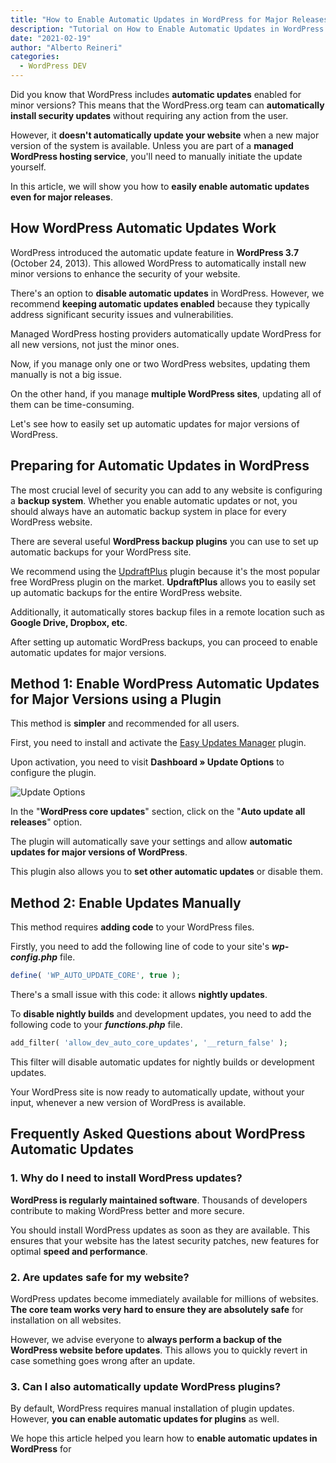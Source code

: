 ```yaml
---
title: "How to Enable Automatic Updates in WordPress for Major Releases."
description: "Tutorial on How to Enable Automatic Updates in WordPress. Forget manual updates and automate website maintenance."
date: "2021-02-19"
author: "Alberto Reineri"
categories:
  - WordPress DEV
---
```



Did you know that WordPress includes **automatic updates** enabled for minor versions? This means that the WordPress.org team can **automatically install security updates** without requiring any action from the user.

However, it **doesn't automatically update your website** when a new major version of the system is available. Unless you are part of a **managed WordPress hosting service**, you'll need to manually initiate the update yourself.

In this article, we will show you how to **easily enable automatic updates even for major releases**.

## How WordPress Automatic Updates Work

WordPress introduced the automatic update feature in **WordPress 3.7** (October 24, 2013). This allowed WordPress to automatically install new minor versions to enhance the security of your website.

There's an option to **disable automatic updates** in WordPress. However, we recommend **keeping automatic updates enabled** because they typically address significant security issues and vulnerabilities.

Managed WordPress hosting providers automatically update WordPress for all new versions, not just the minor ones.

Now, if you manage only one or two WordPress websites, updating them manually is not a big issue.

On the other hand, if you manage **multiple WordPress sites**, updating all of them can be time-consuming.

Let's see how to easily set up automatic updates for major versions of WordPress.

## Preparing for Automatic Updates in WordPress

The most crucial level of security you can add to any website is configuring a **backup system**. Whether you enable automatic updates or not, you should always have an automatic backup system in place for every WordPress website.

There are several useful **WordPress backup plugins** you can use to set up automatic backups for your WordPress site.

We recommend using the [UpdraftPlus](https://wordpress.org/plugins/updraftplus/) plugin because it's the most popular free WordPress plugin on the market. **UpdraftPlus** allows you to easily set up automatic backups for the entire WordPress website.

Additionally, it automatically stores backup files in a remote location such as **Google Drive, Dropbox, etc**.

After setting up automatic WordPress backups, you can proceed to enable automatic updates for major versions.

## Method 1: Enable WordPress Automatic Updates for Major Versions using a Plugin

This method is **simpler** and recommended for all users.

First, you need to install and activate the [Easy Updates Manager](https://wordpress.org/plugins/stops-core-theme-and-plugin-updates/) plugin.

Upon activation, you need to visit **Dashboard » Update Options** to configure the plugin.

![Update Options](/images/image-27-1.png)

In the "**WordPress core updates**" section, click on the "**Auto update all releases**" option.

The plugin will automatically save your settings and allow **automatic updates for major versions of WordPress**.

This plugin also allows you to **set other automatic updates** or disable them.

## Method 2: Enable Updates Manually

This method requires **adding code** to your WordPress files.

Firstly, you need to add the following line of code to your site's **_wp-config.php_** file.

```php
define( 'WP_AUTO_UPDATE_CORE', true );
```

There's a small issue with this code: it allows **nightly updates**.

To **disable nightly builds** and development updates, you need to add the following code to your **_functions.php_** file.

```php
add_filter( 'allow_dev_auto_core_updates', '__return_false' );
```

This filter will disable automatic updates for nightly builds or development updates.

Your WordPress site is now ready to automatically update, without your input, whenever a new version of WordPress is available.

## Frequently Asked Questions about WordPress Automatic Updates

### **1. Why do I need to install WordPress updates?**

**WordPress is regularly maintained software**. Thousands of developers contribute to making WordPress better and more secure.

You should install WordPress updates as soon as they are available. This ensures that your website has the latest security patches, new features for optimal **speed and performance**.

### **2. Are updates safe for my website?**

WordPress updates become immediately available for millions of websites. **The core team works very hard to ensure they are absolutely safe** for installation on all websites.

However, we advise everyone to **always perform a backup of the WordPress website before updates**. This allows you to quickly revert in case something goes wrong after an update.

### **3. Can I also automatically update WordPress plugins?**

By default, WordPress requires manual installation of plugin updates. However, **you can enable automatic updates for plugins** as well.

We hope this article helped you learn how to **enable automatic updates in WordPress** for
